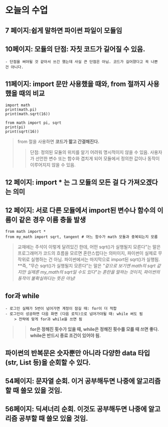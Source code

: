 # 오늘의 수업

## 7 페이지:쉽게 말하면 파이썬 파일이 모듈임

## 10페이지: 모듈의 단점: 자칫 코드가 길어질 수 있음.
    - 단점을 써야될 것 같아서 쓰긴 했는데 사실 큰 단점은 아님. 코드가 길어졌다고 꼭 나쁜 건 아니다.

## 11페이지: **import 문만 사용했을 때와, from 절까지 사용했을 때의 비교**

``` #import만 사용
import math
print(math.pi)
print(math.sqrt(16))
```

``` #from 절 사용
from math import pi, sqrt
print(pi)
print(sqrt(16))
```

> from 절을 사용하면 **코드가 짧고 간결해진다.**
>> 단점:
    정의된 모듈의 위치를 알기 어려워 명시적이지 않을 수 있음.
    사용자가 선언한 변수 또는 함수와 겹치게 되어 모듈에서 정의한 값이나 동작이 이루어지지 않을 수 있음.

## 12 페이지: import * 는 그 모듈의 모든 걸 다 가져오겠다는 의미

## 12 페이지: 서로 다른 모듈에서 import된 변수나 함수의 이름이 같은 경우 이름 충돌 발생
```
from math import *
from my_math import sqrt, tangent # 어느 함수가 math 모듈과 중복되는지 모름
```
> 교재에는 주석이 이렇게 달려있긴 한데,
> 어떤 sqrt()가 실행될지 모른다"는 말은 프로그래머가 코드의 흐름을 모르면 혼란스럽다는 의미이지, 파이썬이 실제로 무작위로 실행하는 건 아님. 파이썬에서는 마지막으로 import된 sqrt()가 실행됨. **즉, "무슨 sqrt()가 실행될지 모른다"는 말은 *"겉으로 보기엔 math의 sqrt 같지만 실제론 my_math의 sqrt일 수도 있다"*는 혼란을 말하는 것이지, 파이썬의 동작이 불확실하다는 뜻은 아님!**
>

## for과 while
    - 로그인 실패가 5번이 넘어가면 계정이 잠길 때: for이 더 적합
    - 로그인이 성공하면 다음 화면 (다음 로직)으로 넘어가야될 때: while 써도 됨
        > 전략에 맞게 for과 while을 쓰면 됨
>> **for은 정해진 횟수가 있을 때, while은 정해진 횟수를 모를 때 쓰면 좋다.**
>> **while은 반드시 종료 조건이 있어야 됨.**

## 파이썬의 반복문은 숫자뿐만 아니라 다양한 data 타입 (str, List 등)을 순회할 수 있다.

## 54페이지: 문자열 순회. 이거 공부해두면 나중에 알고리즘할 때 쓸모 있을 것임.

## 56페이지: 딕셔너리 순회. 이것도 공부해두면 나중에 알고리즘 공부할 때 쓸모 있을 것임.
